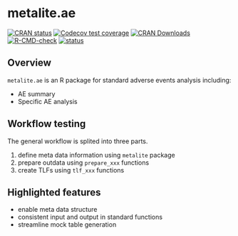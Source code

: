 # metalite.ae 

<!-- badges: start -->

[![CRAN status](https://www.r-pkg.org/badges/version/metalite.ae)](https://CRAN.R-project.org/package=metalite.ae)
[![Codecov test coverage](https://codecov.io/gh/Merck/metalite.ae/branch/main/graph/badge.svg)](https://app.codecov.io/gh/Merck/metalite.ae?branch=main)
[![CRAN Downloads](https://cranlogs.r-pkg.org/badges/metalite.ae)](https://cran.r-project.org/package=metalite.ae)
[![R-CMD-check](https://github.com/Merck/metalite.ae/actions/workflows/R-CMD-check.yaml/badge.svg)](https://github.com/Merck/metalite.ae/actions/workflows/R-CMD-check.yaml)
[![status](https://tinyverse.netlify.com/badge/metalite.ae)](https://tinyverse.netlify.app/)
<!-- badges: end -->

## Overview

`metalite.ae` is an R package for standard adverse events analysis including: 

- AE summary 
- Specific AE analysis 

## Workflow testing

The general workflow is splited into three parts. 

1. define meta data information using `metalite` package 
1. prepare outdata using `prepare_xxx` functions 
1. create TLFs using `tlf_xxx` functions 

## Highlighted features

- enable meta data structure 
- consistent input and output in standard functions
- streamline mock table generation
